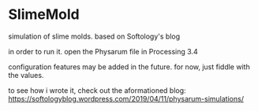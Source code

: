 # SlimeMold
simulation of slime molds. based on Softology's blog

in order to run it. open the Physarum file in Processing 3.4

configuration features may be added in the future. for now, just fiddle with the values.

to see how i wrote it, check out the aformationed blog:
https://softologyblog.wordpress.com/2019/04/11/physarum-simulations/

